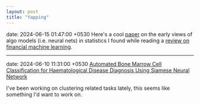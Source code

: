 ```yaml
---
layout: post
title: "Yapping"
---
```


date: 2024-06-15 01:47:00 +0530
Here's a cool [paper](https://projecteuclid.org/journals/statistical-science/volume-16/issue-3/Statistical-Modeling--The-Two-Cultures-with-comments-and-a/10.1214/ss/1009213726.full) on the early views of algo models (i.e. neural nets) in statistics I found while reading a [review on financial machine learning](https://papers.ssrn.com/sol3/papers.cfm?abstract_id=4501707).

---

date: 2024-06-10 11:31:00 +0530
[Automated Bone Marrow Cell Classification for Haematological Disease Diagnosis Using Siamese Neural Network](https://www.ncbi.nlm.nih.gov/pmc/articles/PMC9818919/#:~:text=The%20dataset%20comprises%20more%20than,40x%20magnification%20and%20oil%20immersion.)

I've been working on clustering related tasks lately, this seems like something I'd want to work on.
